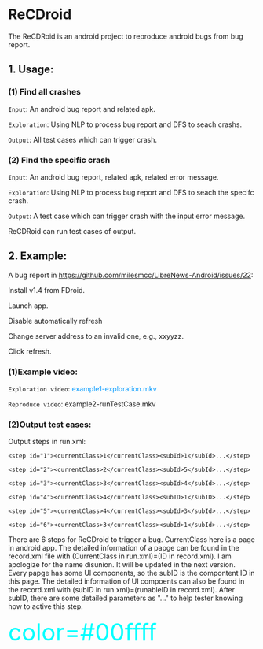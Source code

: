 # ReCDroid

The ReCDRoid is an android project to reproduce android bugs from bug report.

## 1. Usage:
### (1) Find all crashes
`Input`: An android bug report and related apk.

`Exploration`: Using NLP to process bug report and DFS to seach crashs.

`Output`: All test cases which can trigger crash.

### (2) Find the specific crash
`Input`: An android bug report, related apk, related error message.

`Exploration`: Using NLP to process bug report and DFS to seach the specifc crash.

`Output`: A test case which can trigger crash with the input error message.

ReCDRoid can run test cases of output.

## 2. Example:
A bug report in https://github.com/milesmcc/LibreNews-Android/issues/22:

   Install v1.4 from FDroid.

   Launch app.
   
   Disable automatically refresh
   
   Change server address to an invalid one, e.g., xxyyzz.
   
   Click refresh.



### (1)Example video:

`Exploration video`: <font color=#0099ff>example1-exploration.mkv</font>

`Reproduce video`:  example2-runTestCase.mkv


### (2)Output test cases:
Output steps in run.xml: 

```
<step id="1"><currentClass>1</currentClass><subId>1</subId>...</step>
 
<step id="2"><currentClass>2</currentClass><subId>5</subId>...</step>

<step id="3"><currentClass>3</currentClass><subId>4</subId>...</step>

<step id="4"><currentClass>4</currentClass><subID>1</subID>...</step>

<step id="5"><currentClass>4</currentClass><subId>3</subId>...</step>

<step id="6"><currentClass>3</currentClass><subId>1</subId>...</step>
```

There are 6 steps for ReCDroid to trigger a bug. CurrentClass here is a page in android app. The detailed information of a papge can be found in the record.xml file with (CurrentClass in run.xml)=(ID in record.xml). I am apologize for the name disunion. It will be updated in the next version. Every papge has some UI components, so the subID is the compontent ID in this page. The detailed information of UI compoents can also be found in the record.xml with (subID in run.xml)=(runableID in record.xml). After subID, there are some detailed parameters as "..." to help tester knowing how to active this step.


<font color=#00ffff size=72>color=#00ffff</font>

